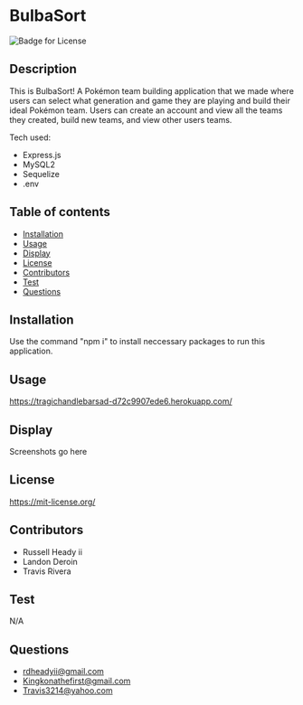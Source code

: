 # BulbaSort
  ![Badge for License](https://shields.io/badge/license-MIT-blue.svg)

## Description
  This is BulbaSort! A Pokémon team building application that we made where users can select what generation and game they are playing and build their ideal Pokémon team. Users can create an account and view all the teams they created, build new teams, and view other users teams.

  Tech used:

  * Express.js
  * MySQL2
  * Sequelize
  * .env

## Table of contents
  * [Installation](#installation)
  * [Usage](#usage)
  * [Display](#display)
  * [License](#license)
  * [Contributors](#contributors)
  * [Test](#test)
  * [Questions](#questions)

## Installation
  Use the command "npm i" to install neccessary packages to run this application.

## Usage
  https://tragichandlebarsad-d72c9907ede6.herokuapp.com/

## Display
  Screenshots go here

## License
  https://mit-license.org/

## Contributors
  * Russell Heady ii
  * Landon Deroin
  * Travis Rivera

## Test
  N/A

## Questions
  * rdheadyii@gmail.com
  * Kingkonathefirst@gmail.com
  * Travis3214@yahoo.com